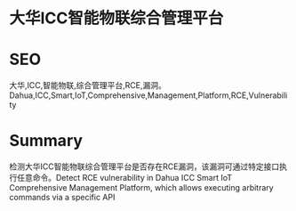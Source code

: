 # 大华ICC智能物联综合管理平台
# SEO
大华,ICC,智能物联,综合管理平台,RCE,漏洞。Dahua,ICC,Smart,IoT,Comprehensive,Management,Platform,RCE,Vulnerability
# Summary
检测大华ICC智能物联综合管理平台是否存在RCE漏洞，该漏洞可通过特定接口执行任意命令。Detect RCE vulnerability in Dahua ICC Smart IoT Comprehensive Management Platform, which allows executing arbitrary commands via a specific API
